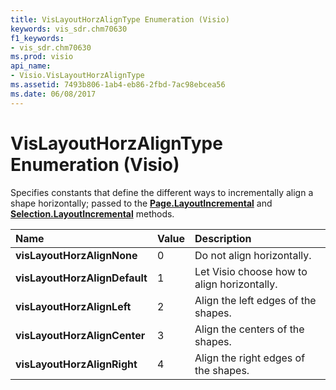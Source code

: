 ```yaml
---
title: VisLayoutHorzAlignType Enumeration (Visio)
keywords: vis_sdr.chm70630
f1_keywords:
- vis_sdr.chm70630
ms.prod: visio
api_name:
- Visio.VisLayoutHorzAlignType
ms.assetid: 7493b806-1ab4-eb86-2fbd-7ac98ebcea56
ms.date: 06/08/2017
---
```



# VisLayoutHorzAlignType Enumeration (Visio)

Specifies constants that define the different ways to incrementally align a shape horizontally; passed to the **[Page.LayoutIncremental](page-layoutincremental-method-visio.md)** and **[Selection.LayoutIncremental](selection-layoutincremental-method-visio.md)** methods.



|**Name**|**Value**|**Description**|
|:-----|:-----|:-----|
| **visLayoutHorzAlignNone**|0|Do not align horizontally.|
| **visLayoutHorzAlignDefault**|1|Let Visio choose how to align horizontally.|
| **visLayoutHorzAlignLeft**|2|Align the left edges of the shapes.|
| **visLayoutHorzAlignCenter**|3|Align the centers of the shapes.|
| **visLayoutHorzAlignRight**|4|Align the right edges of the shapes.|

